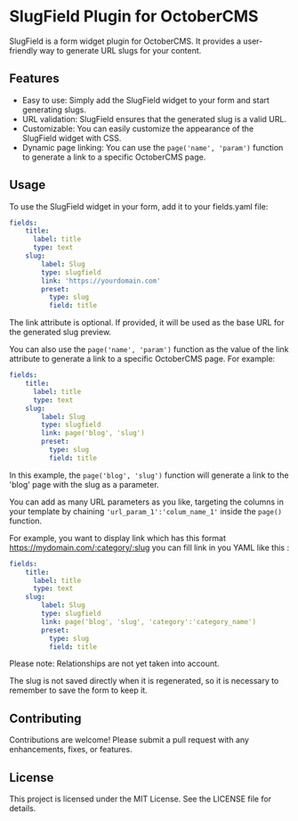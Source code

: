 # SlugField Plugin for OctoberCMS
SlugField is a form widget plugin for OctoberCMS. It provides a user-friendly way to generate URL slugs for your content.

## Features
* Easy to use: Simply add the SlugField widget to your form and start generating slugs.
* URL validation: SlugField ensures that the generated slug is a valid URL.
* Customizable: You can easily customize the appearance of the SlugField widget with CSS.
* Dynamic page linking: You can use the `page('name', 'param')` function to generate a link to a specific OctoberCMS page.
## Usage
To use the SlugField widget in your form, add it to your fields.yaml file:
```yaml
fields:
    title:
      label: title
      type: text
    slug:
        label: Slug
        type: slugfield
        link: 'https://yourdomain.com'
        preset:
          type: slug
          field: title
```
The link attribute is optional. If provided, it will be used as the base URL for the generated slug preview.

You can also use the `page('name', 'param')` function as the value of the link attribute to generate a link to a specific OctoberCMS page. For example:
```yaml
fields:
    title:
      label: title
      type: text
    slug:
        label: Slug
        type: slugfield
        link: page('blog', 'slug')
        preset:
          type: slug
          field: title
```
In this example, the `page('blog', 'slug')` function will generate a link to the 'blog' page with the slug as a parameter.

You can add as many URL parameters as you like, targeting the columns in your template by chaining `'url_param_1':'colum_name_1'` inside the `page()` function.

For example, you want to display link which has this format https://mydomain.com/:category/:slug 
you can fill link in you YAML like this : 
```yaml
fields:
    title:
      label: title
      type: text
    slug:
        label: Slug
        type: slugfield
        link: page('blog', 'slug', 'category':'category_name')
        preset:
          type: slug
          field: title
```

Please note: Relationships are not yet taken into account.

The slug is not saved directly when it is regenerated, so it is necessary to remember to save the form to keep it.

## Contributing
Contributions are welcome! Please submit a pull request with any enhancements, fixes, or features.

## License
This project is licensed under the MIT License. See the LICENSE file for details.



